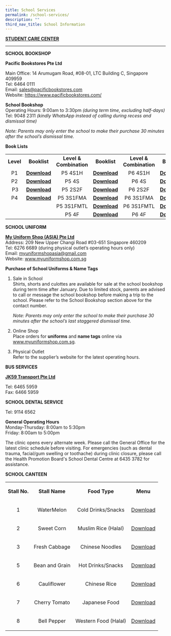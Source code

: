 ```yaml
---
title: School Services
permalink: /school-services/
description: ""
third_nav_title: School Information
---
```

<p><strong><a href="/student-care-center/">STUDENT CARE CENTER</a></strong></p>

---

<p><strong>SCHOOL BOOKSHOP</strong></p>
<p><strong>Pacific Bookstores Pte Ltd</strong></p>
<p>Main Office: 14 Arumugam Road, #08-01, LTC Building C, Singapore 409959<br>Tel: 6464 0111<br>Email:&nbsp;<a href="mailto:sales@pacificbookstores.com">sales@pacificbookstores.com</a><br>Website:&nbsp;<a href="https://www.pacificbookstores.com/">https://www.pacificbookstores.com/</a></p>
<p><strong>School Bookshop</strong><br>Operating Hours: 9:00am to 3:30pm&nbsp;<em>(during term time, excluding half-days)</em><br>Tel: 9048 2311&nbsp;<em>(kindly WhatsApp instead of calling during recess and dismissal time)</em></p>
<p><em>Note: Parents may only enter the school to make their purchase 30 minutes after the school’s dismissal time.</em></p>
<p><strong>Book Lists</strong></p>
<table width="1533">
<tbody>
<tr>
<td style="text-align: center;"><strong>Level</strong></td>
<td style="text-align: center;"><strong>Booklist</strong></td>
<td style="text-align: center;"><strong>Level &amp; Combination</strong></td>
<td style="text-align: center;"><strong>Booklist</strong></td>
<td style="text-align: center;"><strong>Level &amp; Combination</strong></td>
<td style="text-align: center;"><strong>Booklist</strong></td>
</tr>
<tr>
<td style="text-align: center;">P1</td>
<td style="text-align: center;"><strong><a href="/files/BOOKLISTS 2023/fps-p1.pdf">Download</a></strong></td>
<td style="text-align: center;">P5 4S1H</td>
<td style="text-align: center;"><strong><a href="/files/BOOKLISTS 2023/fps-p5-4s-hmt.pdf">Download</a></strong></td>
<td style="text-align: center;">P6 4S1H</td>
<td style="text-align: center;"><strong><a href="/files/BOOKLISTS 2023/fps p6 4s hmt.pdf">Download</a></strong></td>
</tr>
<tr>
<td style="text-align: center;">P2</td>
<td style="text-align: center;"><strong><a href="/files/BOOKLISTS 2023/fps p2.pdf">Download</a></strong></td>
<td style="text-align: center;">P5 4S</td>
<td style="text-align: center;"><strong><a href="/files/BOOKLISTS 2023/fps p5 4s.pdf">Download</a></strong></td>
<td style="text-align: center;">P6 4S</td>
<td style="text-align: center;"><strong><a href="/files/BOOKLISTS 2023/fps p6 4s.pdf">Download</a></strong></td>
</tr>
<tr>
<td style="text-align: center;">&nbsp;P3</td>
<td style="text-align: center;"><strong><a href="/files/BOOKLISTS 2023/fps p3.pdf">Download</a></strong></td>
<td style="text-align: center;">P5 2S2F</td>
<td style="text-align: center;"><a href="/files/BOOKLISTS 2023/fps p5 2s2f.pdf"><strong>Download</strong></a></td>
<td style="text-align: center;">P6 2S2F</td>
<td style="text-align: center;"><a href="/files/BOOKLISTS 2023/fps p6 2s2f.pdf"><strong>Download</strong></a></td>
</tr>
<tr>
<td style="text-align: center;">P4</td>
<td style="text-align: center;"><strong><a href="/files/BOOKLISTS 2023/fps p4.pdf">Download</a></strong></td>
<td style="text-align: center;">P5 3S1FMA</td>
<td style="text-align: center;"><strong><a href="/files/BOOKLISTS 2023/fps p5 3s1fma.pdf">Download</a></strong></td>
<td style="text-align: center;">P6 3S1FMA</td>
<td style="text-align: center;"><strong><a href="/files/BOOKLISTS 2023/fps p6 3s1fma.pdf">Download</a></strong></td>
</tr>
<tr>
<td style="text-align: center;">&nbsp;</td>
<td style="text-align: center;">&nbsp;</td>
<td style="text-align: center;">P5 3S1FMTL</td>
<td style="text-align: center;"><strong><a href="/files/BOOKLISTS 2023/fps p5 3s1fmt.pdf">Download</a></strong></td>
<td style="text-align: center;">P6 3S1FMTL</td>
<td style="text-align: center;"><strong><a href="/files/BOOKLISTS 2023/fps p6 3s1fmt.pdf">Download</a></strong></td>
</tr>
<tr>
<td style="text-align: center;">&nbsp;</td>
<td style="text-align: center;">&nbsp;</td>
<td style="text-align: center;">P5 4F</td>
<td style="text-align: center;"><strong><a href="/files/BOOKLISTS 2023/fps p5 4f.pdf">Download</a></strong></td>
<td style="text-align: center;">P6 4F</td>
<td style="text-align: center;"><strong><a href="/files/BOOKLISTS 2023/fps p6 4f.pdf">Download</a></strong></td>
</tr>
</tbody>
</table>
<p><strong>SCHOOL UNIFORM</strong></p>
<p><strong><u>My Uniform Shop (ASIA) Pte Ltd<br></u></strong>Address: 209 New Upper Changi Road #03-651 Singapore 460209<br>Tel: 6276 6689 (during physical outlet’s operating hours only)<br>Email:&nbsp;<a href="mailto:myuniformshopasia@gmail.com">myuniformshopasia@gmail.com</a><br>Website:&nbsp;<a href="http://www.myuniformshop.com.sg/">www.myuniformshop.com.s</a><a href="http://www.myuniformshop.com.sg/">g</a></p>
<p><strong>Purchase of School Uniforms &amp; Name Tags</strong></p>
<ol>
<li>
<p>Sale in School<br>
Shirts, shorts and culottes are available for sale at the school bookshop during term time after January. Due to limited stock, parents are advised to call or message the school bookshop before making a trip to the school. Please refer to the School Bookshop section above for the contact number.</p>
<p><em>Note: Parents may only enter the school to make their purchase 30 minutes after the school’s last staggered dismissal time.</em></p>
</li>
</ol>
<ol start="2">
<li>
<p>Online Shop<br>Place orders for <strong>uniforms</strong> and <strong>name tags</strong> online via <a href="http://www.myuniformshop.com.sg/">www.myuniformshop.com.s</a><a href="http://www.myuniformshop.com.sg/">g</a>.</p>
</li>
</ol>
<ol start="3">
<li>
<p>Physical Outlet<br>Refer to the supplier’s website for the latest operating hours.</p>
</li>
</ol>
<p><strong>BUS SERVICES</strong></p>
<p><strong><u>JK59 Transport Pte Ltd</u></strong></p>
<p>Tel: 6465 5959<br>Fax: 6466 5959</p>
<p><strong>SCHOOL DENTAL SERVICE</strong></p>
<p>Tel: 9114 6562</p>
<p><strong>General Operating Hours</strong><br>Monday-Thursday: 8:00am to 5:30pm<br>Friday: 8:00am to 5:00pm</p>
<p>The clinic opens every alternate week. Please call the General Office for the latest clinic schedule before visiting. For emergencies (such as dental trauma, facial/gum swelling or toothache) during clinic closure, please call the Health Promotion Board's School Dental Centre at 6435 3782 for assistance.</p>
<p><strong>SCHOOL CANTEEN</strong></p>
<table>
<tbody>
<tr>
<td style="text-align: center;">
<p><strong>Stall No.</strong></p>
</td>
<td style="text-align: center;">
<p><strong>Stall Name</strong></p>
</td>
<td style="text-align: center;">
<p><strong>Food Type</strong></p>
</td>
<td style="text-align: center;">
<p><strong>Menu</strong></p>
</td>
</tr>
<tr>
<td style="text-align: center;">
<p>1</p>
</td>
<td style="text-align: center;">
<p>WaterMelon</p>
</td>
<td style="text-align: center;">
<p>Cold Drinks/Snacks</p>
</td>
<td style="text-align: center;">
<p><a href="/images/Canteen-Menu-Stall-1.jpeg" target="_blank" rel="noopener">Download</a></p>
</td>
</tr>
<tr>
<td style="text-align: center;">
<p>2</p>
</td>
<td style="text-align: center;">
<p>Sweet Corn</p>
</td>
<td style="text-align: center;">
<p>Muslim Rice (Halal)</p>
</td>
<td style="text-align: center;">
<p><a href="/images/Canteen-Menu-Stall-2.jpeg" target="_blank" rel="noopener">Download</a></p>
</td>
</tr>
<tr>
<td style="text-align: center;">
<p>3</p>
</td>
<td style="text-align: center;">
<p>Fresh Cabbage</p>
</td>
<td style="text-align: center;">
<p>Chinese&nbsp;Noodles</p>
</td>
<td style="text-align: center;">
<p><a href="/images/Canteen-Menu-Stall-3.jpeg" target="_blank" rel="noopener">Download</a></p>
</td>
</tr>
<tr>
<td style="text-align: center;">
<p>5</p>
</td>
<td style="text-align: center;">
<p>Bean and Grain</p>
</td>
<td style="text-align: center;">
<p>Hot Drinks/Snacks</p>
</td>
<td style="text-align: center;">
<p><a href="/images/Canteen-Menu-Stall-5.jpeg" target="_blank" rel="noopener">Download</a></p>
</td>
</tr>
<tr>
<td style="text-align: center;">
<p>6</p>
</td>
<td style="text-align: center;">
<p>Cauliflower</p>
</td>
<td style="text-align: center;">
<p>Chinese Rice</p>
</td>
<td style="text-align: center;">
<p><a href="/images/Canteen-Menu-Stall-6.jpeg" target="_blank" rel="noopener">Download</a></p>
</td>
</tr>
<tr>
<td style="text-align: center;">
<p>7</p>
</td>
<td style="text-align: center;">
<p>Cherry Tomato</p>
</td>
<td style="text-align: center;">
<p>Japanese Food</p>
</td>
<td style="text-align: center;">
<p><a href="/images/Canteen-Menu-Stall-7.jpeg" target="_blank" rel="noopener">Download</a></p>
</td>
</tr>
<tr>
<td style="text-align: center;">
<p>8</p>
</td>
<td style="text-align: center;">
<p>Bell Pepper</p>
</td>
<td style="text-align: center;">
<p>Western Food (Halal)</p>
</td>
<td style="text-align: center;">
<p><a href="/images/Canteen-Menu-Stall-8.jpeg" target="_blank" rel="noopener">Download</a></p>
</td>
</tr>
</tbody>
</table>